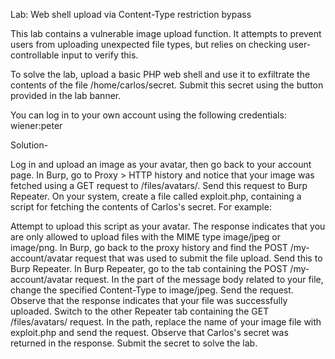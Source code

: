 Lab: Web shell upload via Content-Type restriction bypass

This lab contains a vulnerable image upload function. It attempts to prevent users from uploading unexpected file types, but relies on checking user-controllable input to verify this.

To solve the lab, upload a basic PHP web shell and use it to exfiltrate the contents of the file /home/carlos/secret. Submit this secret using the button provided in the lab banner.

You can log in to your own account using the following credentials: wiener:peter

Solution-

Log in and upload an image as your avatar, then go back to your account page.
In Burp, go to Proxy > HTTP history and notice that your image was fetched using a GET request to /files/avatars/<YOUR-IMAGE>. Send this request to Burp Repeater.
On your system, create a file called exploit.php, containing a script for fetching the contents of Carlos's secret. For example:

<?php echo file_get_contents('/home/carlos/secret'); ?>
Attempt to upload this script as your avatar. The response indicates that you are only allowed to upload files with the MIME type image/jpeg or image/png.
In Burp, go back to the proxy history and find the POST /my-account/avatar request that was used to submit the file upload. Send this to Burp Repeater.
In Burp Repeater, go to the tab containing the POST /my-account/avatar request. In the part of the message body related to your file, change the specified Content-Type to image/jpeg.
Send the request. Observe that the response indicates that your file was successfully uploaded.
Switch to the other Repeater tab containing the GET /files/avatars/<YOUR-IMAGE> request. In the path, replace the name of your image file with exploit.php and send the request. Observe that Carlos's secret was returned in the response.
Submit the secret to solve the lab.
